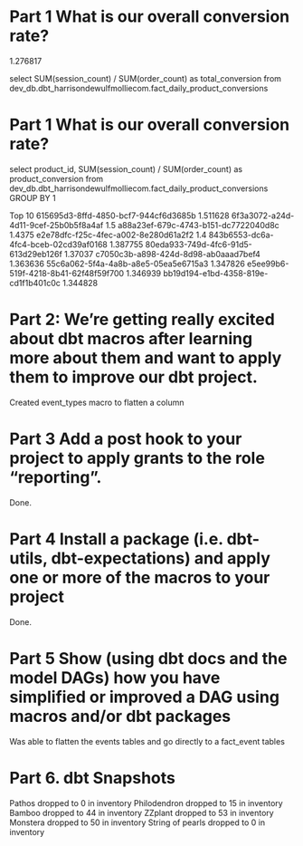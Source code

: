 # Part 1 What is our overall conversion rate?

1.276817

select 
    SUM(session_count) / SUM(order_count) as total_conversion
from dev_db.dbt_harrisondewulfmolliecom.fact_daily_product_conversions

# Part 1 What is our overall conversion rate?

select 
    product_id,
    SUM(session_count) / SUM(order_count) as product_conversion
from dev_db.dbt_harrisondewulfmolliecom.fact_daily_product_conversions
GROUP BY 1

Top 10 
615695d3-8ffd-4850-bcf7-944cf6d3685b	1.511628
6f3a3072-a24d-4d11-9cef-25b0b5f8a4af	1.5
a88a23ef-679c-4743-b151-dc7722040d8c	1.4375
e2e78dfc-f25c-4fec-a002-8e280d61a2f2	1.4
843b6553-dc6a-4fc4-bceb-02cd39af0168	1.387755
80eda933-749d-4fc6-91d5-613d29eb126f	1.37037
c7050c3b-a898-424d-8d98-ab0aaad7bef4	1.363636
55c6a062-5f4a-4a8b-a8e5-05ea5e6715a3	1.347826
e5ee99b6-519f-4218-8b41-62f48f59f700	1.346939
bb19d194-e1bd-4358-819e-cd1f1b401c0c	1.344828

# Part 2: We’re getting really excited about dbt macros after learning more about them and want to apply them to improve our dbt project. 

Created event_types macro to flatten a column

# Part 3 Add a post hook to your project to apply grants to the role “reporting”. 

Done. 

# Part 4 Install a package (i.e. dbt-utils, dbt-expectations) and apply one or more of the macros to your project

Done. 

# Part 5 Show (using dbt docs and the model DAGs) how you have simplified or improved a DAG using macros and/or dbt packages

Was able to flatten the events tables and go directly to a fact_event tables

# Part 6. dbt Snapshots

Pathos dropped to 0 in inventory
Philodendron dropped to 15 in inventory
Bamboo dropped to 44 in inventory
ZZplant dropped to 53 in inventory
Monstera dropped to 50 in inventory
String of pearls dropped to 0 in inventory